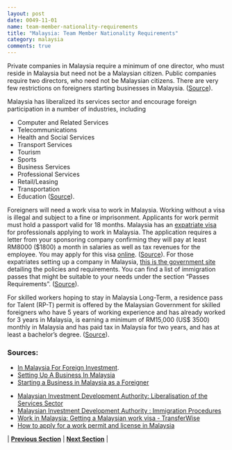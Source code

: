 ```yaml
---
layout: post
date: 0049-11-01
name: team-member-nationality-requirements
title: "Malaysia: Team Member Nationality Requirements"
category: malaysia
comments: true
---
```


Private companies in Malaysia require a minimum of one director, who must reside in Malaysia but need not be a Malaysian citizen. Public companies require two directors, who need not be Malaysian citizens. There are very few restrictions on foreigners starting businesses in Malaysia. ([Source](http://www.servcorp.com.my/en/blog/2015/starting-a-business-in-malaysia-as-a-foreigner/)).

Malaysia has liberalized its services sector and encourage foreign participation in a number of industries, including 
* Computer and Related Services
* Telecommunications
* Health and Social Services
* Transport Services
* Tourism
* Sports
* Business Services
* Professional Services
* Retail/Leasing
* Transportation
* Education ([Source](http://www.mida.gov.my/home/liberalisation-of-the-services-sector/posts/)).
 
Foreigners will need a work visa to work in Malaysia. Working without a visa is illegal and subject to a fine or imprisonment. Applicants for work permit must hold a passport valid for 18 months. Malaysia has an [expatriate visa](http://www.imi.gov.my/index.php/en/ekspatriat.html) for professionals applying to work in Malaysia. The application requires a letter from your sponsoring company confirming they will pay at least RM8000 ($1800) a month in salaries as well as tax revenues for the employee. You may apply for this visa [online](http://www.imi.gov.my/index.php/en/ekspatriat.html). ([Source](https://transferwise.com/us/blog/malaysia-work-visa)). For those expatriates setting up a company in Malaysia, [this is the government  site](http://www.mida.gov.my/home/immigration-procedures/posts/) detailing the policies and requirements. You can find a list of immigration passes that might be suitable to your needs under the section “Passes Requirements”. ([Source](https://transferwise.com/us/blog/malaysia-work-visa)).

For skilled workers hoping to stay in Malaysia Long-Term, a residence pass for Talent (RP-T) permit is offered by the Malaysian Government for skilled foreigners who have 5 years of working experience and has already worked for 3 years in Malaysia, is earning a minimum of RM15,000 (US$ 3500) monthly in Malaysia and has paid tax in Malaysia for two years, and has at least a bachelor’s degree. ([Source](https://www.tmf-group.com/en/news-insights/articles/2018/june/work-permit-malaysia/?utm_source=Mondaq&utm_medium=syndication&utm_campaign=View-Original)).

### Sources:
* [In Malaysia For Foreign Investment](http://www.ros.gov.my/index.php/en/soalan-lazim).
* [Setting Up A Business In Malaysia](http://www.expat.com/en/guide/asia/malaysia/11916-setting-up-a-business-in-malaysia.html)
* [Starting a Business in Malaysia as a Foreigner](http://www.servcorp.com.my/en/blog/2015/starting-a-business-in-malaysia-as-a-foreigner/)
- [Malaysian Investment Development Authority: Liberalisation of the Services Sector](http://www.mida.gov.my/home/liberalisation-of-the-services-sector/posts/)
- [Malaysian Investment Development Authority : Immigration Procedures](http://www.mida.gov.my/home/immigration-procedures/posts/)
- [Work in Malaysia: Getting a Malaysian work visa - TransferWise](https://transferwise.com/us/blog/malaysia-work-visa)
- [How to apply for a work permit and license in Malaysia](https://www.tmf-group.com/en/news-insights/articles/2018/june/work-permit-malaysia/?utm_source=Mondaq&utm_medium=syndication&utm_campaign=View-Original)




| **[Previous Section]( https://neo-project.github.io/global-blockchain-compliance-hub//malaysia/malaysia-registry-requirements.html)** | **[Next Section]( https://neo-project.github.io/global-blockchain-compliance-hub//malaysia/malaysia-tax-and-auditing-requirements.html)** |
